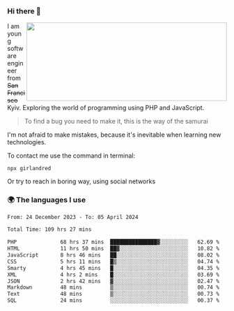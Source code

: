 ### Hi there 👋  

<img align='right' src="https://github-readme-stats.vercel.app/api?username=girlandred&count_private=true&show_icons=true&include_all_commits=true&hide_rank=true&hide_title=true&theme=buefy&card_width=300" width=460 height=180>


I am young software engineer from ~~San Francisco~~ Kyiv. Exploring the world of programming using PHP and JavaScript.


> To find a bug you need to make it, this is the way of the samurai



I'm not afraid to make mistakes, because it's inevitable when learning new technologies.

To contact me use the command in terminal:

```
npx girlandred
```

Or try to reach in boring way, using social networks


### 🌍 The languages I use

<!--START_SECTION:waka-->

```txt
From: 24 December 2023 - To: 05 April 2024

Total Time: 109 hrs 27 mins

PHP              68 hrs 37 mins  ███████████████▓░░░░░░░░░   62.69 %
HTML             11 hrs 50 mins  ██▓░░░░░░░░░░░░░░░░░░░░░░   10.82 %
JavaScript       8 hrs 46 mins   ██░░░░░░░░░░░░░░░░░░░░░░░   08.02 %
CSS              5 hrs 11 mins   █▒░░░░░░░░░░░░░░░░░░░░░░░   04.74 %
Smarty           4 hrs 45 mins   █░░░░░░░░░░░░░░░░░░░░░░░░   04.35 %
XML              4 hrs 2 mins    █░░░░░░░░░░░░░░░░░░░░░░░░   03.69 %
JSON             2 hrs 42 mins   ▓░░░░░░░░░░░░░░░░░░░░░░░░   02.47 %
Markdown         48 mins         ▒░░░░░░░░░░░░░░░░░░░░░░░░   00.74 %
Text             48 mins         ▒░░░░░░░░░░░░░░░░░░░░░░░░   00.73 %
SQL              24 mins         ░░░░░░░░░░░░░░░░░░░░░░░░░   00.37 %
```

<!--END_SECTION:waka-->
